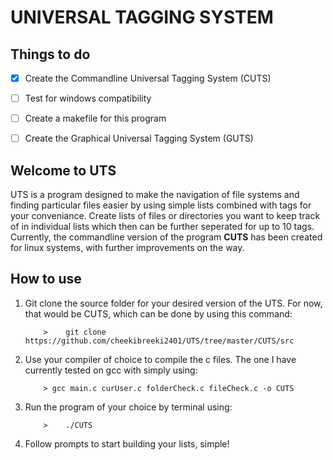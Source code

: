 <h1>UNIVERSAL TAGGING SYSTEM</h1>
<h2>Things to do</h2>

- [x] Create the Commandline Universal Tagging System (CUTS)

- [ ] Test for windows compatibility

- [ ] Create a makefile for this program

- [ ] Create the Graphical Universal Tagging System (GUTS)

<h2>Welcome to UTS</h2>
UTS is a program designed to make the navigation of file systems and finding particular files easier by using simple lists combined with tags for your conveniance. Create lists of files or directories you want to keep track of in individual lists which then can be further seperated for up to 10 tags. Currently, the commandline version of the program <strong>CUTS</strong> has been created for linux systems, with further improvements on the way.
<h2>How to use</h2>
<ol>
    <li>Git clone the source folder for your desired version of the UTS. For now, that would be CUTS, which can be done by using this command:</li>

        >    git clone https://github.com/cheekibreeki2401/UTS/tree/master/CUTS/src
    
 <li>Use your compiler of choice to compile the c files. The one I have currently tested on gcc with simply using:</li>

        > gcc main.c curUser.c folderCheck.c fileCheck.c -o CUTS

  <li>Run the program of your choice by terminal using:

        >    ./CUTS
   
 </li>
    <li>Follow prompts to start building your lists, simple!</li>
</ol>

